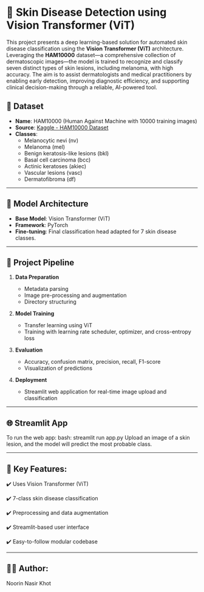 # 🧠 Skin Disease Detection using Vision Transformer (ViT)

This project presents a deep learning-based solution for automated skin disease classification using the **Vision Transformer (ViT)** architecture. Leveraging the **HAM10000** dataset—a comprehensive collection of dermatoscopic images—the model is trained to recognize and classify seven distinct types of skin lesions, including melanoma, with high accuracy. The aim is to assist dermatologists and medical practitioners by enabling early detection, improving diagnostic efficiency, and supporting clinical decision-making through a reliable, AI-powered tool.

## 📁 Dataset

- **Name**: HAM10000 (Human Against Machine with 10000 training images)
- **Source**: [Kaggle - HAM10000 Dataset](https://www.kaggle.com/datasets/kmader/skin-cancer-mnist-ham10000)
- **Classes**:
  - Melanocytic nevi (nv)
  - Melanoma (mel)
  - Benign keratosis-like lesions (bkl)
  - Basal cell carcinoma (bcc)
  - Actinic keratoses (akiec)
  - Vascular lesions (vasc)
  - Dermatofibroma (df)

---

## 🧠 Model Architecture

- **Base Model**: Vision Transformer (ViT)
- **Framework**: PyTorch
- **Fine-tuning**: Final classification head adapted for 7 skin disease classes.

---

## 🚀 Project Pipeline

1. **Data Preparation**
   - Metadata parsing
   - Image pre-processing and augmentation
   - Directory structuring

2. **Model Training**
   - Transfer learning using ViT
   - Training with learning rate scheduler, optimizer, and cross-entropy loss

3. **Evaluation**
   - Accuracy, confusion matrix, precision, recall, F1-score
   - Visualization of predictions

4. **Deployment**
   - Streamlit web application for real-time image upload and classification

---

## 🌐 Streamlit App

To run the web app:
bash: streamlit run app.py
Upload an image of a skin lesion, and the model will predict the most probable class.

---

## 📌 Key Features:

✔️ Uses Vision Transformer (ViT)

✔️ 7-class skin disease classification

✔️ Preprocessing and data augmentation

✔️ Streamlit-based user interface

✔️ Easy-to-follow modular codebase


---


## 👩‍💻 Author:
Noorin Nasir Khot
